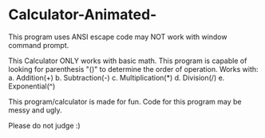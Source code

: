 # Calculator-Animated-
This program uses ANSI escape code may NOT work with window command prompt.

This Calculator ONLY works with basic math.
This program is capable of looking for parenthesis "()" to determine the order of operation.
Works with:
            a. Addition(+)
            b. Subtraction(-)
            c. Multiplication(*)
            d. Division(/)
            e. Exponential(^)

This program/calculator is made for fun. Code for this program may be messy and ugly.


Please do not judge :)

